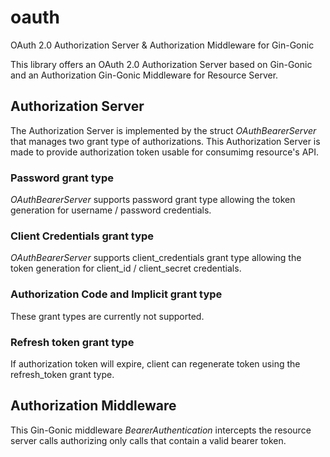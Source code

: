 # oauth
OAuth 2.0 Authorization Server &amp; Authorization Middleware for Gin-Gonic

This library offers an OAuth 2.0 Authorization Server based on Gin-Gonic and an Authorization Gin-Gonic Middleware for Resource Server.

## Authorization Server
The Authorization Server is implemented by the struct _OAuthBearerServer_ that manages two grant type of authorizations. This Authorization Server is made to provide authorization token usable for consumimg resource's API. 

### Password grant type
_OAuthBearerServer_ supports password grant type allowing the token generation for username / password credentials.

### Client Credentials grant type
_OAuthBearerServer_ supports client_credentials grant type allowing the token generation for client_id / client_secret credentials.

### Authorization Code and Implicit grant type
These grant types are currently not supported.

### Refresh token grant type
If authorization token will expire, client can regenerate token using the refresh_token grant type.

## Authorization Middleware 
This Gin-Gonic middleware _BearerAuthentication_ intercepts the resource server calls authorizing only calls that contain a valid bearer token.
